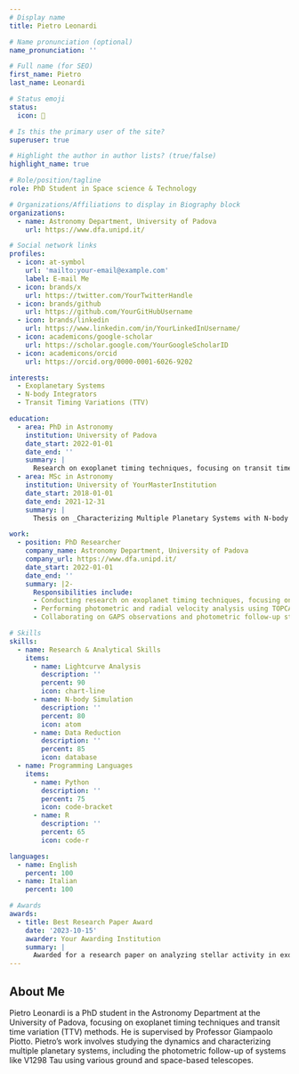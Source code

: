 ```yaml
---
# Display name
title: Pietro Leonardi

# Name pronunciation (optional)
name_pronunciation: ''

# Full name (for SEO)
first_name: Pietro
last_name: Leonardi

# Status emoji
status:
  icon: 🍕

# Is this the primary user of the site?
superuser: true

# Highlight the author in author lists? (true/false)
highlight_name: true

# Role/position/tagline
role: PhD Student in Space science & Technology

# Organizations/Affiliations to display in Biography block
organizations:
  - name: Astronomy Department, University of Padova
    url: https://www.dfa.unipd.it/

# Social network links
profiles:
  - icon: at-symbol
    url: 'mailto:your-email@example.com'
    label: E-mail Me
  - icon: brands/x
    url: https://twitter.com/YourTwitterHandle
  - icon: brands/github
    url: https://github.com/YourGitHubUsername
  - icon: brands/linkedin
    url: https://www.linkedin.com/in/YourLinkedInUsername/
  - icon: academicons/google-scholar
    url: https://scholar.google.com/YourGoogleScholarID
  - icon: academicons/orcid
    url: https://orcid.org/0000-0001-6026-9202

interests:
  - Exoplanetary Systems
  - N-body Integrators
  - Transit Timing Variations (TTV)

education:
  - area: PhD in Astronomy
    institution: University of Padova
    date_start: 2022-01-01
    date_end: ''
    summary: |
      Research on exoplanet timing techniques, focusing on transit time variation methods. Supervised by [Prof. Giampaolo Piotto](https://www.dfa.unipd.it/).
  - area: MSc in Astronomy
    institution: University of YourMasterInstitution
    date_start: 2018-01-01
    date_end: 2021-12-31
    summary: |
      Thesis on _Characterizing Multiple Planetary Systems with N-body Integrators_.

work:
  - position: PhD Researcher
    company_name: Astronomy Department, University of Padova
    company_url: https://www.dfa.unipd.it/
    date_start: 2022-01-01
    date_end: ''
    summary: |2-
      Responsibilities include:
      - Conducting research on exoplanet timing techniques, focusing on transit time variations.
      - Performing photometric and radial velocity analysis using TOPCAT, TRADES, and other tools.
      - Collaborating on GAPS observations and photometric follow-up studies of young planetary systems.

# Skills
skills:
  - name: Research & Analytical Skills
    items:
      - name: Lightcurve Analysis
        description: ''
        percent: 90
        icon: chart-line
      - name: N-body Simulation
        description: ''
        percent: 80
        icon: atom
      - name: Data Reduction
        description: ''
        percent: 85
        icon: database
  - name: Programming Languages
    items:
      - name: Python
        description: ''
        percent: 75
        icon: code-bracket
      - name: R
        description: ''
        percent: 65
        icon: code-r

languages:
  - name: English
    percent: 100
  - name: Italian
    percent: 100

# Awards
awards:
  - title: Best Research Paper Award
    date: '2023-10-15'
    awarder: Your Awarding Institution
    summary: |
      Awarded for a research paper on analyzing stellar activity in exoplanetary systems using HARPS-N data.
---
```


## About Me

Pietro Leonardi is a PhD student in the Astronomy Department at the University of Padova, focusing on exoplanet timing techniques and transit time variation (TTV) methods. He is supervised by Professor Giampaolo Piotto. Pietro’s work involves studying the dynamics and characterizing multiple planetary systems, including the photometric follow-up of systems like V1298 Tau using various ground and space-based telescopes.
